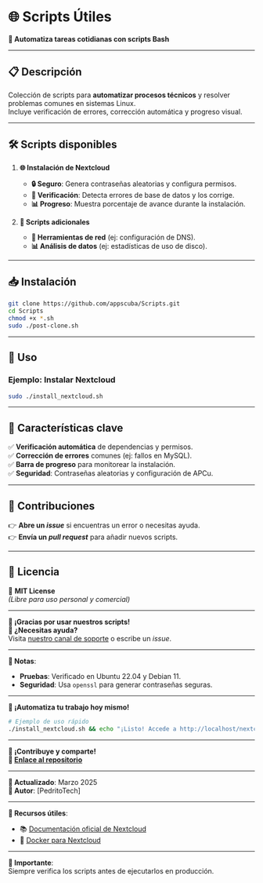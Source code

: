 # 🌐 **Scripts Útiles**  
**🚀 Automatiza tareas cotidianas con scripts Bash**  

---

## 📋 **Descripción**  
Colección de scripts para **automatizar procesos técnicos** y resolver problemas comunes en sistemas Linux.  
Incluye verificación de errores, corrección automática y progreso visual.  

---

## 🛠 **Scripts disponibles**  
1. **🌐 Instalación de Nextcloud**  
   - **🔒 Seguro**: Genera contraseñas aleatorias y configura permisos.  
   - **🚨 Verificación**: Detecta errores de base de datos y los corrige.  
   - **📊 Progreso**: Muestra porcentaje de avance durante la instalación.  

2. **📁 Scripts adicionales**  
   - **🔧 Herramientas de red** (ej: configuración de DNS).  
   - **📊 Análisis de datos** (ej: estadísticas de uso de disco).  

---

## 📥 **Instalación**  
```bash
git clone https://github.com/appscuba/Scripts.git
cd Scripts
chmod +x *.sh
sudo ./post-clone.sh
```

---

## 🚀 **Uso**  
### **Ejemplo: Instalar Nextcloud**  
```bash
sudo ./install_nextcloud.sh
```

---

## 📌 **Características clave**  
✅ **Verificación automática** de dependencias y permisos.  
✅ **Corrección de errores** comunes (ej: fallos en MySQL).  
✅ **Barra de progreso** para monitorear la instalación.  
✅ **Seguridad**: Contraseñas aleatorias y configuración de APCu.  

---

## 📝 **Contribuciones**  
👉 **Abre un *issue*** si encuentras un error o necesitas ayuda.  
👉 **Envía un *pull request*** para añadir nuevos scripts.  

---

## 📄 **Licencia**  
🔗 **MIT License**  
*(Libre para uso personal y comercial)*  

---

**🌟 ¡Gracias por usar nuestros scripts!**  
**📢 ¿Necesitas ayuda?**  
Visita [nuestro canal de soporte](https://t.me/TV_PedritoTech) o escribe un *issue*.  

---

**📌 Notas**:  
- **Pruebas**: Verificado en Ubuntu 22.04 y Debian 11.  
- **Seguridad**: Usa `openssl` para generar contraseñas seguras.  

---

**🚀 ¡Automatiza tu trabajo hoy mismo!**  
```bash
# Ejemplo de uso rápido
./install_nextcloud.sh && echo "¡Listo! Accede a http://localhost/nextcloud"
```

--- 

**🌟 ¡Contribuye y comparte!**  
**🔗 [Enlace al repositorio](https://github.com/appscuba/Scripts)**

--- 

**📅 Actualizado**: Marzo 2025  
**👤 Autor**: [PedritoTech]  

--- 

**🔗 Recursos útiles**:  
- 📚 [Documentación oficial de Nextcloud](https://nextcloud.com)  
- 🐳 [Docker para Nextcloud](https://hub.docker.com/_/nextcloud)  

--- 

**🚨 Importante**:  
Siempre verifica los scripts antes de ejecutarlos en producción.  
